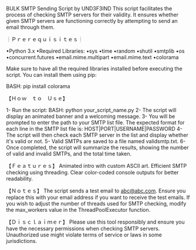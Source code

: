 BULK SMTP Sending Script by UND3F3IND
This script facilitates the process of checking SMTP servers for their validity. It ensures whether given SMTP servers are functioning correctly by attempting to send an email through them.

┊Ｐｒｅｒｅｑｕｉｓｉｔｅｓ┊

•Python 3.x
•Required Libraries:
•sys
•time
•random
•shutil
•smtplib
•os
•concurrent.futures
•email.mime.multipart
•email.mime.text
•colorama

Make sure to have all the required libraries installed before executing the script. You can install them using pip:

BASH:
pip install colorama


【﻿Ｈｏｗ　ｔｏ　Ｕｓｅ】

1- Run the script:
BASH: python your_script_name.py
2- The script will display an animated banner and a welcoming message.
3- You will be prompted to enter the path to your SMTP list file. The expected format for each line in the SMTP list file is: HOST|PORT|USERNAME|PASSWORD
4- The script will then check each SMTP server in the list and display whether it's valid or not.
5- Valid SMTPs are saved to a file named validsmtp.txt.
6- Once completed, the script will summarize the results, showing the number of valid and invalid SMTPs, and the total time taken.

【﻿Ｆｅａｔｕｒｅｓ】
Animated intro with custom ASCII art.
Efficient SMTP checking using threading.
Clear color-coded console outputs for better readability.

【﻿Ｎｏｔｅｓ】
The script sends a test email to abc@abc.com. Ensure you replace this with your email address if you want to receive the test emails.
If you wish to adjust the number of threads used for SMTP checking, modify the max_workers value in the ThreadPoolExecutor function.

【﻿Ｄｉｓｃｌａｉｍｅｒ】
Please use this tool responsibly and ensure you have the necessary permissions when checking SMTP servers. Unauthorized use might violate terms of service or laws in some jurisdictions.

